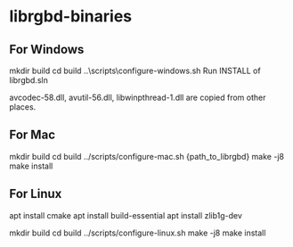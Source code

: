 # librgbd-binaries

## For Windows

mkdir build
cd build
..\scripts\configure-windows.sh
Run INSTALL of librgbd.sln

avcodec-58.dll, avutil-56.dll, libwinpthread-1.dll are copied from other places.

## For Mac

mkdir build
cd build
../scripts/configure-mac.sh {path_to_librgbd}
make -j8
make install

## For Linux

apt install cmake
apt install build-essential
apt install zlib1g-dev

mkdir build
cd build
../scripts/configure-linux.sh
make -j8
make install
